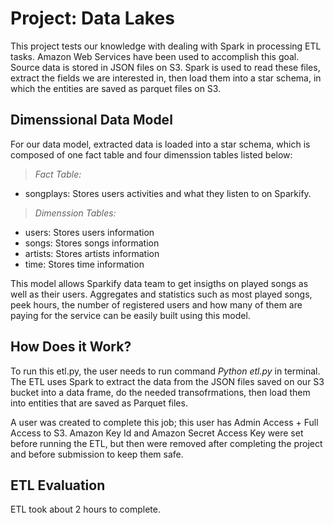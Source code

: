 # Project: Data Lakes

This project tests our knowledge with dealing with Spark in processing ETL tasks.
Amazon Web Services have been used to accomplish this goal. Source data is stored in JSON files on S3. Spark is used to read these files, extract the fields we are interested in, then load them into a star schema, in which the entities are saved as parquet files on S3.

## Dimenssional Data Model

For our data model, extracted data is loaded into a star schema, which is composed of one fact table and four dimenssion tables listed below:

>_Fact Table:_
   * songplays: Stores users activities and what they listen to on Sparkify.
>_Dimenssion Tables:_
   * users: Stores users information
   * songs: Stores songs information
   * artists: Stores artists information
   * time: Stores time information

This model allows Sparkify data team to get insigths on played songs as well as their users.
Aggregates and statistics such as most played songs, peek hours, the number of registered users and how many of them are paying for the service can be easily built using this model.


## How Does it Work?

To run this etl.py, the user needs to run command _Python etl.py_ in terminal. The ETL uses Spark to extract the data from the JSON files saved on our S3 bucket into a data frame, do the needed transofrmations, then load them into entities that are saved as Parquet files.

A user was created to complete this job; this user has Admin Access + Full Access to S3. Amazon Key Id and Amazon Secret Access Key were set before running the ETL, but then were removed after completing the project and before submission to keep them safe. 


## ETL Evaluation

ETL took about 2 hours to complete.
